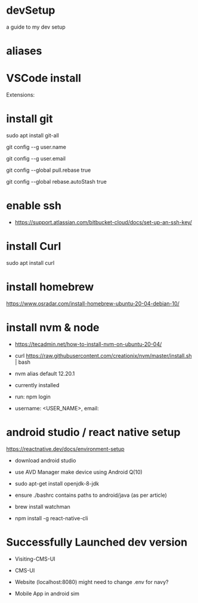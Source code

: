 # devSetup
a guide to my dev setup

# aliases

# VSCode install
Extensions:


# install git 
sudo apt install git-all

git config --g user.name <NAME>

git config --g user.email <EMAIL>

git config --global pull.rebase true

git config --global rebase.autoStash true


# enable ssh
 - https://support.atlassian.com/bitbucket-cloud/docs/set-up-an-ssh-key/

# install Curl
sudo apt install curl 

# install homebrew
https://www.osradar.com/install-homebrew-ubuntu-20-04-debian-10/

# install nvm & node
 - https://tecadmin.net/how-to-install-nvm-on-ubuntu-20-04/
 
 - curl https://raw.githubusercontent.com/creationix/nvm/master/install.sh | bash 
 
 - nvm alias default 12.20.1
 
 - currently installed
 
 - run: npm login 
 
 - username: <USER_NAME>, email: <EMAIL>
 

# android studio / react native setup
https://reactnative.dev/docs/environment-setup
 - download android studio
 
 - use AVD Manager make device using Android Q(10)
 
 - sudo apt-get install openjdk-8-jdk
 
 - ensure ./bashrc contains paths to android/java (as per article)
 
 - brew install watchman 
 
 - npm install -g react-native-cli
 
 
 # Successfully Launched dev version
 - Visiting-CMS-UI
 
 - CMS-UI
 
 - Website (localhost:8080) might need to change .env for navy?
 
 - Mobile App in android sim

